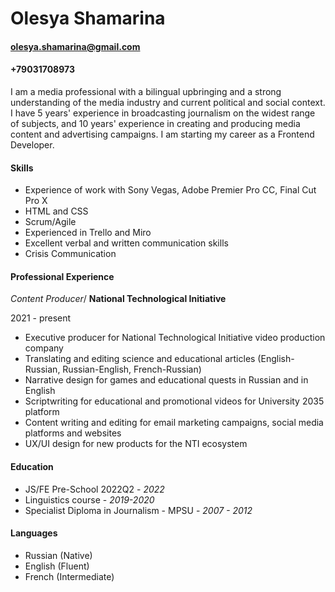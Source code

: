# Olesya Shamarina
#### olesya.shamarina@gmail.com
#### +79031708973 
I am a media professional with a bilingual upbringing and a strong understanding of the media industry and current political and social context. I have 5 years' experience in broadcasting journalism on the widest range of subjects, and 10 years' experience in creating and producing media content and advertising campaigns.  I am starting my career as a Frontend Developer. 
#### Skills
* Experience of work with Sony Vegas, Adobe Premier Pro CC, Final Cut Pro X
* HTML and CSS
* Scrum/Agile
* Experienced in Trello and Miro
* Excellent verbal and written communication skills
* Crisis Communication
#### Professional Experience 
*Content Producer*/ **National Technological Initiative**  

2021 - present  
* Executive producer for National Technological Initiative video production company
* Translating and editing science and educational articles (English-Russian, Russian-English, French-Russian)
* Narrative design for games and educational quests in Russian and in English
* Scriptwriting for educational and promotional videos for University 2035 platform
* Content writing and editing for email marketing campaigns, social media platforms and websites
* UX/UI design for new products for the NTI ecosystem
#### Education
* JS/FE Pre-School 2022Q2 - *2022*
* Linguistics course - *2019-2020*
* Specialist Diploma in Journalism - MPSU - *2007 - 2012*
#### Languages 
* Russian (Native)
* English (Fluent)
* French (Intermediate)









